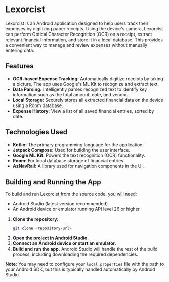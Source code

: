 # Lexorcist

Lexorcist is an Android application designed to help users track their expenses by digitizing paper receipts. Using the device's camera, Lexorcist can perform Optical Character Recognition (OCR) on a receipt, extract relevant financial information, and store it in a local database. This provides a convenient way to manage and review expenses without manually entering data.

## Features

- **OCR-based Expense Tracking:** Automatically digitize receipts by taking a picture. The app uses Google's ML Kit to recognize and extract text.
- **Data Parsing:** Intelligently parses recognized text to identify key information such as the total amount, date, and vendor.
- **Local Storage:** Securely stores all extracted financial data on the device using a Room database.
- **Expense History:** View a list of all saved financial entries, sorted by date.

## Technologies Used

- **Kotlin:** The primary programming language for the application.
- **Jetpack Compose:** Used for building the user interface.
- **Google ML Kit:** Powers the text recognition (OCR) functionality.
- **Room:** For local database storage of financial entries.
- **AzNavRail:** A library used for navigation components in the UI.

## Building and Running the App

To build and run Lexorcist from the source code, you will need:

- Android Studio (latest version recommended)
- An Android device or emulator running API level 26 or higher

1. **Clone the repository:**
   ```bash
   git clone <repository-url>
   ```
2. **Open the project in Android Studio.**
3. **Connect an Android device or start an emulator.**
4. **Build and run the app.** Android Studio will handle the rest of the build process, including downloading the required dependencies.

**Note:** You may need to configure your `local.properties` file with the path to your Android SDK, but this is typically handled automatically by Android Studio.
